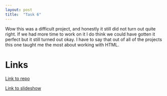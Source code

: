 ```yaml
---
layout: post
title:  "Task 6"
---
```

Wow this was a difficult project, and honestly it still did not turn out quite right. If we had more time to work on it I do think we could have gotten it perfect but it still turned out okay. I have to say that out of all of the projects this one taught me the most about working with HTML.

# Links
[Link to repo](https://github.com/NimBreitenfeld/task-6-Pudu)

[Link to slideshow](https://nimbreitenfeld.github.io/task-6-Pudu)